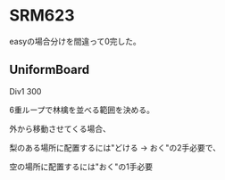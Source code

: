 # SRM623
easyの場合分けを間違って0完した。

## UniformBoard
Div1 300

6重ループで林檎を並べる範囲を決める。

外から移動させてくる場合、

梨のある場所に配置するには"どける -> おく"の2手必要で、

空の場所に配置するには"おく"の1手必要

